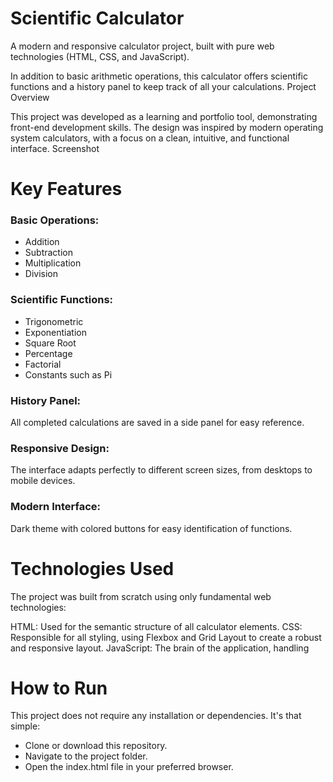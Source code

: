 # Scientific Calculator

A modern and responsive calculator project, built with pure web technologies (HTML, CSS, and JavaScript).

In addition to basic arithmetic operations, this calculator offers scientific functions and a history panel to keep track of all your calculations.
Project Overview

This project was developed as a learning and portfolio tool, demonstrating front-end development skills. The design was inspired by modern operating system calculators, with a focus on a clean, intuitive, and functional interface.
Screenshot

# Key Features
### Basic Operations:

- Addition
- Subtraction
- Multiplication
- Division

### Scientific Functions:

- Trigonometric
- Exponentiation
- Square Root
- Percentage
- Factorial
- Constants such as Pi

### History Panel:

All completed calculations are saved in a side panel for easy reference.

### Responsive Design:

The interface adapts perfectly to different screen sizes, from desktops to mobile devices.

### Modern Interface:

Dark theme with colored buttons for easy identification of functions.

# Technologies Used
The project was built from scratch using only fundamental web technologies:

HTML: Used for the semantic structure of all calculator elements.
CSS: Responsible for all styling, using Flexbox and Grid Layout to create a robust and responsive layout.
JavaScript: The brain of the application, handling

# How to Run

This project does not require any installation or dependencies. It's that simple:

- Clone or download this repository.
- Navigate to the project folder.
- Open the index.html file in your preferred browser.
